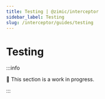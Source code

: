 ```yaml
---
title: Testing | @zimic/interceptor
sidebar_label: Testing
slug: /interceptor/guides/testing
---
```


# Testing

:::info

🚧 This section is a work in progress.

:::
